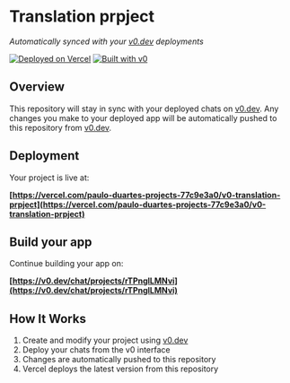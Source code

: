 # Translation prpject

*Automatically synced with your [v0.dev](https://v0.dev) deployments*

[![Deployed on Vercel](https://img.shields.io/badge/Deployed%20on-Vercel-black?style=for-the-badge&logo=vercel)](https://vercel.com/paulo-duartes-projects-77c9e3a0/v0-translation-prpject)
[![Built with v0](https://img.shields.io/badge/Built%20with-v0.dev-black?style=for-the-badge)](https://v0.dev/chat/projects/rTPnglLMNvi)

## Overview

This repository will stay in sync with your deployed chats on [v0.dev](https://v0.dev).
Any changes you make to your deployed app will be automatically pushed to this repository from [v0.dev](https://v0.dev).

## Deployment

Your project is live at:

**[https://vercel.com/paulo-duartes-projects-77c9e3a0/v0-translation-prpject](https://vercel.com/paulo-duartes-projects-77c9e3a0/v0-translation-prpject)**

## Build your app

Continue building your app on:

**[https://v0.dev/chat/projects/rTPnglLMNvi](https://v0.dev/chat/projects/rTPnglLMNvi)**

## How It Works

1. Create and modify your project using [v0.dev](https://v0.dev)
2. Deploy your chats from the v0 interface
3. Changes are automatically pushed to this repository
4. Vercel deploys the latest version from this repository
